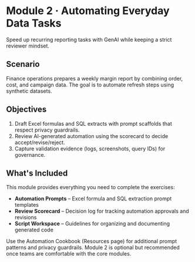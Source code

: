 # Module 2 · Automating Everyday Data Tasks

Speed up recurring reporting tasks with GenAI while keeping a strict reviewer mindset.

## Scenario

Finance operations prepares a weekly margin report by combining order, cost, and campaign data. The goal is to automate refresh steps using synthetic datasets.

## Objectives

1. Draft Excel formulas and SQL extracts with prompt scaffolds that respect privacy guardrails.
2. Review AI-generated automation using the scorecard to decide accept/revise/reject.
3. Capture validation evidence (logs, screenshots, query IDs) for governance.

## What's Included

This module provides everything you need to complete the exercises:

- **Automation Prompts** – Excel formula and SQL extraction prompt templates
- **Review Scorecard** – Decision log for tracking automation approvals and revisions
- **Script Workspace** – Guidelines for organizing and documenting generated code

Use the Automation Cookbook (Resources page) for additional prompt patterns and privacy guardrails. Module 2 is optional but recommended once teams are comfortable with the core modules.
